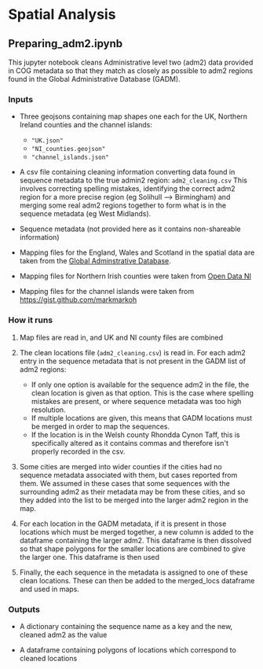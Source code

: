 # Spatial Analysis

## Preparing_adm2.ipynb

This jupyter notebook cleans Administrative level two (adm2) data provided in
COG metadata so that they match as closely as possible to adm2 regions found in
the Global Administrative Database (GADM).

### Inputs

- Three geojsons containing map shapes one each for the UK, Northern Ireland
  counties and the channel islands:
  * `"UK.json"`
  * `"NI_counties.geojson"`
  * `"channel_islands.json"`
  
- A csv file containing cleaning information converting data found in sequence
  metadata to the true admin2 region: `adm2_cleaning.csv` This involves
  correcting spelling mistakes, identifying the correct adm2 region for a more
  precise region (eg Solihull --> Birmingham) and merging some real adm2 regions
  together to form what is in the sequence metadata (eg West Midlands).
  
- Sequence metadata (not provided here as it contains non-shareable information)

- Mapping files for the England, Wales and Scotland in the spatial data are
  taken from the [Global Adminstrative Database](https://gadm.org/).

- Mapping files for Northern Irish counties were taken from [Open Data
  NI](https://www.opendatani.gov.uk/dataset?tags=Counties)

- Mapping files for the channel islands were taken from
  https://gist.github.com/markmarkoh


### How it runs

1. Map files are read in, and UK and NI county files are combined

2. The clean locations file (`adm2_cleaning.csv`) is read in. For each adm2
   entry in the sequence metadata that is not present in the GADM list of adm2
   regions:
   *  If only one option is available for the sequence adm2 in the file, the
      clean location is given as that option. This is the case where spelling
      mistakes are present, or where sequence metadata was too high resolution.
    * If multiple locations are given, this means that GADM locations must be
      merged in order to map the sequences.
    * If the location is in the Welsh county Rhondda Cynon Taff, this is
      specifically altered as it contains commas and therefore isn't properly
      recorded in the csv.
      
3. Some cities are merged into wider counties if the cities had no sequence
   metadata associated with them, but cases reported from them. We assumed in
   these cases that some sequences with the surrounding adm2 as their metadata
   may be from these cities, and so they added into the list to be merged into
   the larger adm2 region in the map.
   
4. For each location in the GADM metadata, if it is present in those locations
   which must be merged together, a new column is added to the dataframe
   containing the larger adm2. This dataframe is then dissolved so that shape
   polygons for the smaller locations are combined to give the larger one. This
   dataframe is then used
   
5. Finally, the each sequence in the metadata is assigned to one of these clean
   locations. These can then be added to the merged_locs dataframe and used in
   maps.


### Outputs

- A dictionary containing the sequence name as a key and the new, cleaned adm2
  as the value
  
- A dataframe containing polygons of locations which correspond to cleaned
  locations

